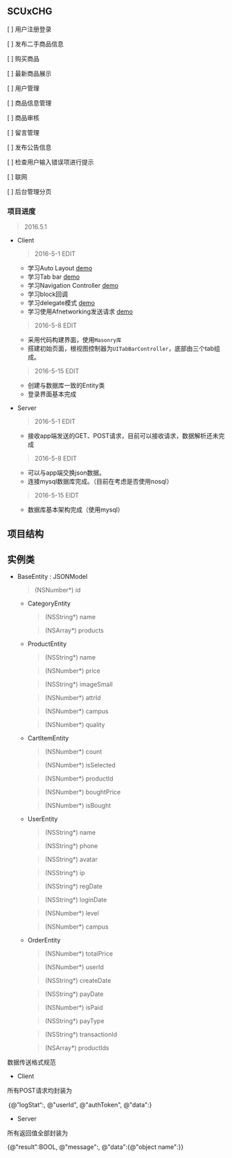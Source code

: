 SCUxCHG
---

[ ] 用户注册登录

[ ] 发布二手商品信息

[ ] 购买商品

[ ] 最新商品展示

[ ] 用户管理

[ ] 商品信息管理

[ ] 商品审核

[ ] 留言管理

[ ] 发布公告信息

[ ] 检查用户输入错误项进行提示

[ ] 联网

[ ] 后台管理分页

### 项目进度

> 2016.5.1

- Client

	> 2016-5-1 EDIT

	- 学习Auto Layout	[demo][1]
	- 学习Tab bar	[demo][2]
	- 学习Navigation Controller	[demo][3]
	- 学习block回调	
	- 学习delegate模式	[demo][4]
	- 学习使用Afnetworking发送请求	[demo][5]

	> 2016-5-8 EDIT

	- 采用代码构建界面，使用`Masonry库`
	- 搭建初始页面，根视图控制器为`UITabBarController`，底部由三个tab组成。

	> 2016-5-15 EDIT

	- 创建与数据库一致的Entity类
	- 登录界面基本完成


- Server

	> 2016-5-1 EDIT

	- 接收app端发送的GET、POST请求，目前可以接收请求，数据解析还未完成

	> 2016-5-8 EDIT

	- 可以与app端交换json数据。
	- 连接mysql数据库完成。（目前在考虑是否使用nosql）

	> 2016-5-15 EIDT

	- 数据库基本架构完成（使用mysql）


[1]: https://github.com/penguin-penpen/ALDemo
[2]: https://github.com/penguin-penpen/TabDemo
[3]: https://github.com/penguin-penpen/NavDemo
[4]: https://github.com/penguin-penpen/pDelegateDemo
[5]: https://github.com/penguin-penpen/loginDemo


项目结构
---


实例类
---

- BaseEntity : JSONModel

	> (NSNumber*) id

	- CategoryEntity

		> (NSString*) name

		> (NSArray*) products

	- ProductEntity

		> (NSString*) name

		> (NSNumber*) price

		> (NSString*) imageSmall

		> (NSNumber*) attrId

		> (NSNumber*) campus

		> (NSNumber*) quality

	- CartItemEntity

		> (NSNumber*) count

		> (NSNumber*) isSelected

		> (NSNumber*) productId

		> (NSNumber*) boughtPrice

		> (NSNumber*) isBought

	- UserEntity

		> (NSString*) name

		> (NSString*) phone

		> (NSString*) avatar

		> (NSString*) ip

		> (NSString*) regDate

		> (NSString*) loginDate

		> (NSNumber*) level

		> (NSNumber*) campus

	- OrderEntity

		> (NSNumber*) totalPrice

		> (NSNumber*) userId

		> (NSString*) createDate

		> (NSString*) payDate

		> (NSNumber*) isPaid

		> (NSString*) payType

		> (NSString*) transactionId

		> (NSArray*) productIds 

数据传送格式规范

- Client

所有POST请求均封装为

｛@”logStat“:, @"userId", @"authToken", @"data":}

- Server

所有返回值全部封装为

{@"result":BOOL, @"message":, @"data":{@"object name":}}





